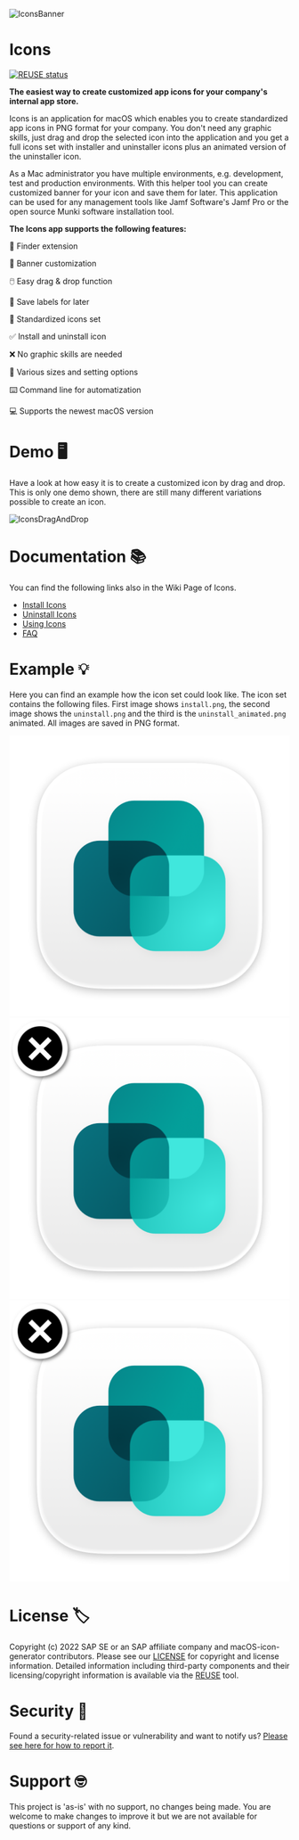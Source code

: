![IconsBanner](https://raw.githubusercontent.com/SAP/macOS-icon-generator/main/readme_images/icons_banner_github.gif)

# Icons

[![REUSE status](https://api.reuse.software/badge/github.com/SAP/macOS-icon-generator)](https://api.reuse.software/info/github.com/SAP/macOS-icon-generator)

**The easiest way to create customized app icons for your company's internal app store.**

Icons is an application for macOS which enables you to create standardized app icons in PNG format for your company. You don't need any graphic skills, just drag and drop the selected icon into the application and you get a full icons set with installer and uninstaller icons plus an animated version of the uninstaller icon.

As a Mac administrator you have multiple environments, e.g. development, test and production environments. With this helper tool you can create customized banner for your icon and save them for later. This application can be used for any management tools like Jamf Software's Jamf Pro or the open source Munki software installation tool. 

**The Icons app supports the following features:**

🌟 Finder extension

🌈 Banner customization

🖱️ Easy drag & drop function

💾 Save labels for later 

📘 Standardized icons set

✅ Install and uninstall icon

❌ No graphic skills are needed

🚀 Various sizes and setting options

⌨️ Command line for automatization

💻 Supports the newest macOS version


# Demo 🖥️

Have a look at how easy it is to create a customized icon by drag and drop. This is only one demo shown, there are still many different variations possible to create an icon.

![IconsDragAndDrop](https://raw.githubusercontent.com/SAP/macOS-icon-generator/main/readme_images/Drag_and_Drop_Support_Install.gif)



# Documentation 📚

You can find the following links also in the Wiki Page of Icons.

* [Install Icons](https://github.com/SAP/macOS-icon-generator/wiki/Installation)
* [Uninstall Icons](https://github.com/SAP/macOS-icon-generator/wiki/Uninstallation)
* [Using Icons](https://github.com/SAP/macOS-icon-generator/wiki/Using-Icons)
* [FAQ](https://github.com/SAP/macOS-icon-generator/wiki/Frequently-Asked-Questions)

# Example 💡

Here you can find an example how the icon set could look like. The icon set contains the following files. First image shows `install.png`, the second image shows the `uninstall.png` and the third is the `uninstall_animated.png` animated. All images are saved in PNG format.

![IconsInstall](https://raw.githubusercontent.com/SAP/macOS-icon-generator/main/readme_images/install.png) 
![IconsUninstall](https://raw.githubusercontent.com/SAP/macOS-icon-generator/main/readme_images/uninstall.png)
![IconsUninstallAnimated](https://raw.githubusercontent.com/SAP/macOS-icon-generator/main/readme_images/uninstall_animated.png) 

# License 🏷️

Copyright (c) 2022 SAP SE or an SAP affiliate company and macOS-icon-generator contributors. Please see our [LICENSE](https://github.com/SAP/macOS-icon-generator/blob/main/LICENSE) for copyright and license information. Detailed information including third-party components and their licensing/copyright information is available via the [REUSE](https://api.reuse.software/info/github.com/SAP/macOS-icon-generator) tool.


# Security 👮
Found a security-related issue or vulnerability and want to notify us? [Please see here for how to report it](https://github.com/SAP/macOS-icon-generator/security/policy).

# Support 🤓

This project is 'as-is' with no support, no changes being made. You are welcome to make changes to improve it but we are not available for questions or support of any kind.
